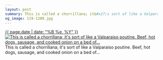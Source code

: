 ```yaml
---
layout: post
summary: This is called a chorrillana; it&#x27;s sort of like a Valparaiso poutine. Beef, hot dogs, sausage, and cooked onion on a bed of...
og_image: 119-1280.jpg
---
```


<p>
  <time><a href="/119">{{ page.date | date: "%B %e, %Y" }}</a></time>
  <a href="/119"><img src="{{ site.assets_url }}/119-640.jpg" srcset="{{ site.assets_url }}/119-1280.jpg 1280w, {{ site.assets_url }}/119-960.jpg 960w, {{ site.assets_url }}/119-640.jpg 640w, {{ site.assets_url }}/119-320.jpg 320w" sizes="(min-width: 700px) 50vw, calc(100vw - 2rem)" alt="This is called a chorrillana; it&#x27;s sort of like a Valparaiso poutine. Beef, hot dogs, sausage, and cooked onion on a bed of..." /></a>
  <span>This is called a chorrillana; it&#x27;s sort of like a Valparaiso poutine. Beef, hot dogs, sausage, and cooked onion on a bed of...</span>
</p>

